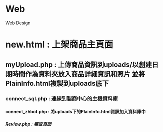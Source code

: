 # Web
Web Design
# new.html : 上架商品主頁面
## myUpload.php : 上傳商品資訊到uploads/以創建日期時間作為資料夾放入商品詳細資訊和照片 並將PlainInfo.html複製到uploads底下
### connect_sql.php : 連線到製商中心的主機資料庫
#### connect_zhbot.php : 將uploads下的PlainInfo.html資訊加入資料庫中
##### Review.php : 審查頁面
